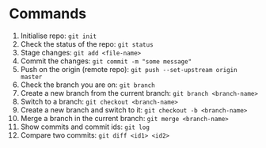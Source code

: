 # Commands

1. Initialise repo: `git init`
1. Check the status of the repo: `git status`
1. Stage changes: `git add <file-name>`
1. Commit the changes: `git commit -m "some message"`
1. Push on the origin (remote repo): `git push --set-upstream origin master`
1. Check the branch you are on: `git branch`
1. Create a new branch from the current branch: `git branch <branch-name>`
1. Switch to a branch: `git checkout <branch-name>`
1. Create a new branch and switch to it: `git checkout -b <branch-name>`
1. Merge a branch in the current branch: `git merge <branch-name>`
1. Show commits and commit ids: `git log`
1. Compare two commits: `git diff <id1> <id2>`
